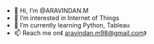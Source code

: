 - 👋 Hi, I’m @ARAVINDAN.M
- 👀 I’m interested in Internet of Things
- 🌱 I’m currently learning Python, Tableau
- 📫 Reach me on《 aravindan.m98@gmail.com》
